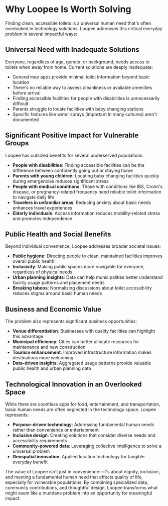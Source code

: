 # Why Loopee Is Worth Solving

Finding clean, accessible toilets is a universal human need that's often overlooked in technology solutions. Loopee addresses this critical everyday problem in several impactful ways:

## Universal Need with Inadequate Solutions

Everyone, regardless of age, gender, or background, needs access to toilets when away from home. Current solutions are deeply inadequate:

- General map apps provide minimal toilet information beyond basic location
- There's no reliable way to assess cleanliness or available amenities before arrival
- Finding accessible facilities for people with disabilities is unnecessarily difficult
- Parents struggle to locate facilities with baby changing stations
- Specific features like water sprays (important in many cultures) aren't documented

## Significant Positive Impact for Vulnerable Groups

Loopee has outsized benefits for several underserved populations:

- **People with disabilities**: Finding accessible facilities can be the difference between confidently going out or staying home
- **Parents with young children**: Locating baby changing facilities quickly during emergencies reduces significant stress
- **People with medical conditions**: Those with conditions like IBS, Crohn's disease, or pregnancy-related frequency need reliable toilet information to navigate daily life
- **Travelers in unfamiliar areas**: Reducing anxiety about basic needs enhances travel experiences
- **Elderly individuals**: Access information reduces mobility-related stress and promotes independence

## Public Health and Social Benefits

Beyond individual convenience, Loopee addresses broader societal issues:

- **Public hygiene**: Directing people to clean, maintained facilities improves overall public health
- **Inclusivity**: Making public spaces more navigable for everyone, regardless of physical needs
- **Urban planning insights**: Data can help municipalities better understand facility usage patterns and placement needs
- **Breaking taboos**: Normalizing discussions about toilet accessibility reduces stigma around basic human needs

## Business and Economic Value

The problem also represents significant business opportunities:

- **Venue differentiation**: Businesses with quality facilities can highlight this advantage
- **Municipal efficiency**: Cities can better allocate resources for maintenance and new construction
- **Tourism enhancement**: Improved infrastructure information makes destinations more welcoming
- **Data-driven insights**: Aggregated usage patterns provide valuable public health and urban planning data

## Technological Innovation in an Overlooked Space

While there are countless apps for food, entertainment, and transportation, basic human needs are often neglected in the technology space. Loopee represents:

- **Purpose-driven technology**: Addressing fundamental human needs rather than convenience or entertainment
- **Inclusive design**: Creating solutions that consider diverse needs and accessibility requirements
- **Community-powered data**: Leveraging collective intelligence to solve a universal problem
- **Geospatial innovation**: Applied location technology for tangible everyday benefit

The value of Loopee isn't just in convenience—it's about dignity, inclusion, and meeting a fundamental human need that affects quality of life, especially for vulnerable populations. By combining specialized data, community contributions, and thoughtful design, Loopee transforms what might seem like a mundane problem into an opportunity for meaningful impact.
